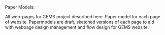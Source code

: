 Paper Models:

All web-pages for GEMS project described here. Paper model for each page of website. Papermodels are draft, sketched versions of each page to aid with webpage design management and flow design for GEMS website. 

